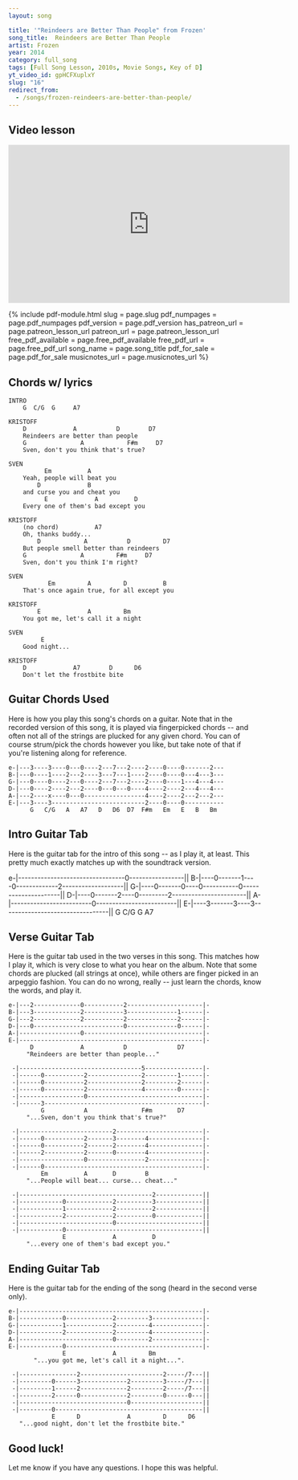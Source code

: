 ```yaml
---
layout: song

title: '"Reindeers are Better Than People" from Frozen'
song_title:  Reindeers are Better Than People
artist: Frozen
year: 2014
category: full_song
tags: [Full Song Lesson, 2010s, Movie Songs, Key of D]
yt_video_id: gpHCFXuplxY
slug: "16"
redirect_from:
  - /songs/frozen-reindeers-are-better-than-people/
---
```


## Video lesson

<iframe width="560" height="315" src="https://www.youtube.com/embed/gpHCFXuplxY?showinfo=0" frameborder="0" allowfullscreen></iframe>


{% include pdf-module.html slug = page.slug pdf_numpages = page.pdf_numpages pdf_version = page.pdf_version has_patreon_url = page.patreon_lesson_url patreon_url = page.patreon_lesson_url free_pdf_available = page.free_pdf_available free_pdf_url = page.free_pdf_url song_name = page.song_title pdf_for_sale = page.pdf_for_sale musicnotes_url = page.musicnotes_url %}

## Chords w/ lyrics

    INTRO
        G  C/G  G     A7

    KRISTOFF
        D             A           D        D7
        Reindeers are better than people
        G               A            F#m     D7
        Sven, don't you think that's true?

    SVEN
              Em          A
        Yeah, people will beat you
            D             B
        and curse you and cheat you
              E             A          D
        Every one of them's bad except you

    KRISTOFF
        (no chord)          A7
        Oh, thanks buddy...
            D            A           D         D7
        But people smell better than reindeers
        G               A         F#m     D7
        Sven, don't you think I'm right?

    SVEN
               Em         A         D          B
        That's once again true, for all except you

    KRISTOFF
            E             A         Bm
        You got me, let's call it a night

    SVEN
             E        
        Good night...

    KRISTOFF
        D             A7        D      D6
        Don't let the frostbite bite

## Guitar Chords Used

Here is how you play this song's chords on a guitar. Note that in the recorded version of this song, it is played via fingerpicked chords -- and often not all of the strings are plucked for any given chord. You can of course strum/pick the chords however you like, but take note of that if you're listening along for reference.

    e-|---3----3----0---0----2---7---2----2----0----0-------2---
    B-|---0----1----2---2----3---7---1----2----0----0---4---3---
    G-|---0----0----2---0----2---7---2----2----0----1---4---4---
    D-|---0----2----2---2----0---0---0----4----2----2---4---4---
    A-|---2----x----0---0-----------------4----2----2---2---2---
    E-|---3----3--------------------------2----0----0-----------
          G   C/G   A   A7   D   D6  D7  F#m   Em   E   B   Bm

## Intro Guitar Tab

Here is the guitar tab for the intro of this song -- as I play it, at least. This pretty much exactly matches up with the soundtrack version.

e-|---------------------------------0-----------------||
B-|----0-------1----0-------------2-------------------||
G-|----0-------0----0-----------0---------------------||
D-|----0-------2----0---------2-----------------------||
A-|-------------------------0-------------------------||
E-|----3-------3----3---------------------------------||
       G      C/G   G       A7

## Verse Guitar Tab

Here is the guitar tab used in the two verses in this song. This matches how I play it, which is very close to what you hear on the album. Note that some chords are plucked (all strings at once), while others are finger picked in an arpeggio fashion. You can do no wrong, really -- just learn the chords, know the words, and play it.

    e-|---2-------------0-----------2---------------------|-
    B-|---3-------------2-----------3--------------1------|-
    G-|---2-------------2-----------2--------------2------|-
    D-|---0-------------------------0--------------0------|-
    A-|-----------------0---------------------------------|-
    E-|---------------------------------------------------|-
          D             A           D              D7
         "Reindeers are better than people..."

     -|----------------------------------5----------------|-
     -|------0-----------2---------------2---------1------|-
     -|------0-----------2---------------2---------2------|-
     -|------0-----------2---------------4---------0------|-
     -|------------------0--------------------------------|-
     -|------3--------------------------------------------|-
             G           A               F#m       D7
         "...Sven, don't you think that's true?"

     -|--------------------------2------------------------|-
     -|------0-----------2-------3--------4---------------|-
     -|------0-----------2-------2--------4---------------|-
     -|------2-----------2-------0--------4---------------|-
     -|------------------0----------------2---------------|-
     -|------0--------------------------------------------|-
             Em          A       D        B
         "...People will beat... curse... cheat..."

     -|-------------------------------------2-------------||
     -|------------0-------------2----------3-------------||
     -|------------1-------------2----------2-------------||
     -|------------2-------------2----------0-------------||
     -|--------------------------0------------------------||
     -|------------0--------------------------------------||
                   E             A          D
         "...every one of them's bad except you."

## Ending Guitar Tab

Here is the guitar tab for the ending of the song (heard in the second verse only).

    e-|---------------------------------------------------|-
    B-|------------0-------------2---------3--------------|-
    G-|------------1-------------2---------4--------------|-
    D-|------------2-------------2---------4--------------|-
    A-|--------------------------0---------2--------------|-
    E-|------------0--------------------------------------|-
                   E             A         Bm
           "...you got me, let's call it a night...".

     -|----------------2-----------------------2-----/7---||
     -|---------0------3-------------2---------3-----/7---||
     -|---------1------2-------------2---------2-----/7---||
     -|---------2------0-------------2---------0------0---||
     -|------------------------------0--------------------||
     -|---------0-----------------------------------------||
                E      D             A         D      D6
       "...good night, don't let the frostbite bite."

## Good luck!

Let me know if you have any questions. I hope this was helpful.
